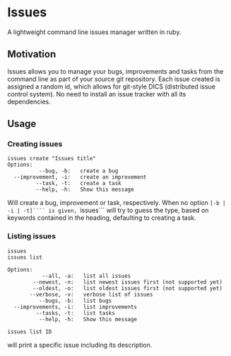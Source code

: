 Issues
======

A lightweight command line issues manager written in ruby.


Motivation
----------

Issues allows you to manage your bugs, improvements and tasks from the command line as part of your source git repository. Each issue created is assigned a random id, which allows for git-style DICS (distributed issue control system). No need to install an issue tracker with all its dependencies.


Usage
-----

### Creating issues

```
issues create "Issues title"
Options:
          --bug, -b:   create a bug
  --improvement, -i:   create an improvement
         --task, -t:   create a task
         --help, -h:   Show this message
```

Will create a bug, improvement or task, respectively. When no option ```[-b | -i | -t]```` is given, ```ìssues``` will try to guess the type, based on keywords contained in the heading, defaulting to creating a task.


### Listing issues

```
issues
issues list

Options:
           --all, -a:   list all issues
        --newest, -n:   list newest issues first (not supported yet)
        --oldest, -o:   list oldest issues first (not supported yet)
       --verbose, -v:   verbose list of issues
          --bugs, -b:   list bugs
  --improvements, -i:   list improvements
         --tasks, -t:   list tasks
          --help, -h:   Show this message
```


```
issues list ID
```
will print a specific issue including its description.


